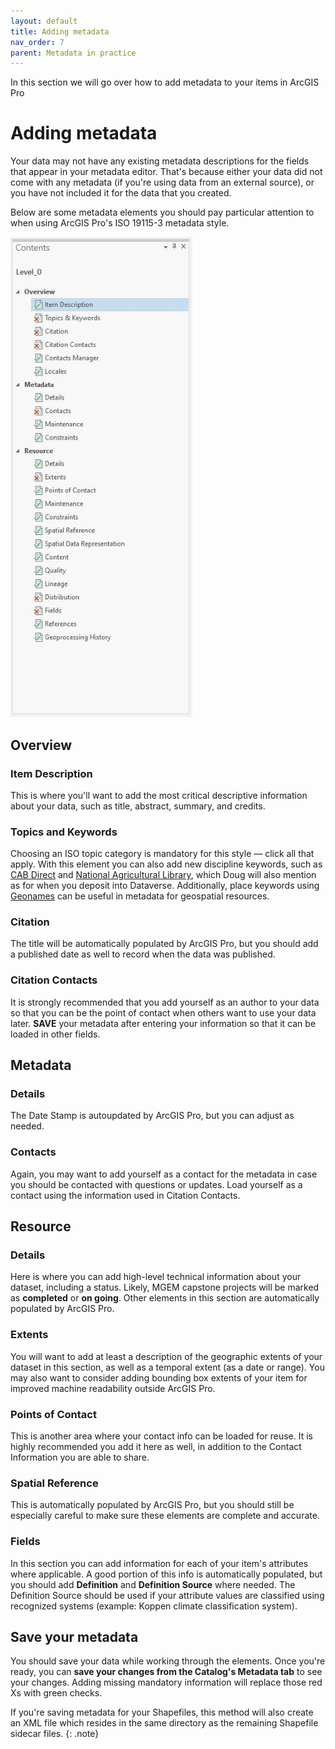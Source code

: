 ```yaml
---
layout: default
title: Adding metadata
nav_order: 7
parent: Metadata in practice
---
```


In this section we will go over how to add metadata to your items in ArcGIS Pro

# Adding metadata

Your data may not have any existing metadata descriptions for the fields that appear in your metadata editor. That's because either your data did not come with any metadata (if you're using data from an external source), or you have not included it for the data that you created.

Below are some metadata elements you should pay particular attention to when using ArcGIS Pro's ISO 19115-3 metadata style.

![Metadata Block Menu](images/metadatablockmenu.jpg)

## Overview

### Item Description

This is where you'll want to add the most critical descriptive information about your data, such as title, abstract, summary, and credits.

### Topics and Keywords

Choosing an ISO topic category is mandatory for this style — click all that apply. With this element you can also add new discipline keywords, such as [CAB Direct](https://resources.library.ubc.ca/page.php?details=cab-direct&id=107) and [National Agricultural Library](https://agclass.nal.usda.gov/thesaurus-search), which Doug will also mention as for when you deposit into Dataverse. Additionally, place keywords using [Geonames](https://www.geonames.org/) can be useful in metadata for geospatial resources.

### Citation

The title will be automatically populated by ArcGIS Pro, but you should add a published date as well to record when the data was published.

### Citation Contacts

It is strongly recommended that you add yourself as an author to your data so that you can be the point of contact when others want to use your data later. **SAVE** your metadata after entering your information so that it can be loaded in other fields.

## Metadata

### Details

The Date Stamp is autoupdated by ArcGIS Pro, but you can adjust as needed.

### Contacts

Again, you may want to add yourself as a contact for the metadata in case you should be contacted with questions or updates. Load yourself as a contact using the information used in Citation Contacts.

## Resource

### Details

Here is where you can add high-level technical information about your dataset, including a status. Likely, MGEM capstone projects will be marked as **completed** or **on going**. Other elements in this section are automatically populated by ArcGIS Pro.

### Extents

You will want to add at least a description of the geographic extents of your dataset in this section, as well as a temporal extent (as a date or range). You may also want to consider adding bounding box extents of your item for improved machine readability outside ArcGIS Pro.

### Points of Contact

This is another area where your contact info can be loaded for reuse. It is highly recommended you add it here as well, in addition to the Contact Information you are able to share.

### Spatial Reference

This is automatically populated by ArcGIS Pro, but you should still be especially careful to make sure these elements are complete and accurate.

### Fields

In this section you can add information for each of your item's attributes where applicable. A good portion of this info is automatically populated, but you should add **Definition** and **Definition Source** where needed. The Definition Source should be used if your attribute values are classified using recognized systems (example: Koppen climate classification system).

## Save your metadata

You should save your data while working through the elements. Once you're ready, you can **save your changes from the Catalog's Metadata tab** to see your changes. Adding missing mandatory information will replace those red Xs with green checks.

If you're saving metadata for your Shapefiles, this method will also create an XML file which resides in the same directory as the remaining Shapefile sidecar files.
{: .note}
